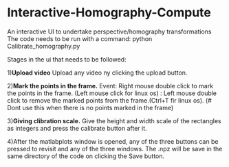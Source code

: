 # Interactive-Homography-Compute
An interactive UI to undertake perspective/homography transformations
The code needs to be run with a command:     python Calibrate_homography.py

Stages in the ui that needs to be followed:

1)**Upload video**
Upload any video ny clicking the upload button.

2)**Mark the points in the frame.** 
Event: Right mouse double click to mark the points in the frame. (Left mouse click for linux os) 
     : Left mouse double click to remove the marked points from the frame.(Ctrl+T fir linux os). (# Dont use this when there is no points marked in the frame)
        
3)**Giving clibration scale.**
Give the height and width scale of the rectangles as integers and press the calibrate button after it.

4)After the matlabplots window is opened, any of the three buttons can be pressed to revisit and any of the three windows. The .npz will be save in the same directory of the code on clicking the Save button.


